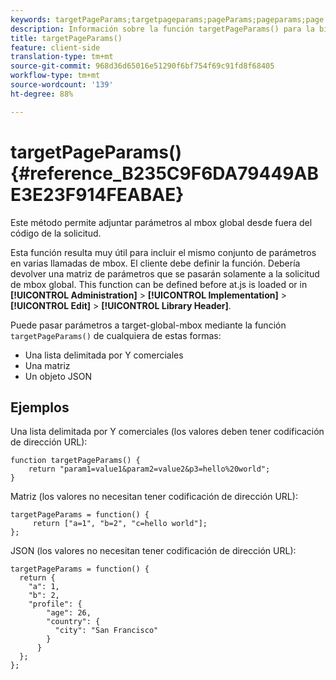 ```yaml
---
keywords: targetPageParams;targetpageparams;pageParams;pageparams;page params;page parameters;at.js;functions;function
description: Información sobre la función targetPageParams() para la biblioteca JavaScript at.js de Adobe Target.
title: targetPageParams()
feature: client-side
translation-type: tm+mt
source-git-commit: 968d36d65016e51290f6bf754f69c91fd8f68405
workflow-type: tm+mt
source-wordcount: '139'
ht-degree: 88%

---
```



# targetPageParams() {#reference_B235C9F6DA79449ABE3E23F914FEABAE}

Este método permite adjuntar parámetros al mbox global desde fuera del código de la solicitud.

Esta función resulta muy útil para incluir el mismo conjunto de parámetros en varias llamadas de mbox. El cliente debe definir la función. Debería devolver una matriz de parámetros que se pasarán solamente a la solicitud de mbox global. This function can be defined before at.js is loaded or in **[!UICONTROL Administration]** > **[!UICONTROL Implementation]** > **[!UICONTROL Edit]** > **[!UICONTROL Library Header]**.

Puede pasar parámetros a target-global-mbox mediante la función `targetPageParams()` de cualquiera de estas formas:

* Una lista delimitada por Y comerciales
* Una matriz
* Un objeto JSON

## Ejemplos

Una lista delimitada por Y comerciales (los valores deben tener codificación de dirección URL):

```
function targetPageParams() { 
    return "param1=value1&param2=value2&p3=hello%20world"; 
}
```

Matriz (los valores no necesitan tener codificación de dirección URL):

```
targetPageParams = function() { 
     return ["a=1", "b=2", "c=hello world"]; 
};
```

JSON (los valores no necesitan tener codificación de dirección URL):

```
targetPageParams = function() { 
  return { 
    "a": 1, 
    "b": 2, 
    "profile": { 
        "age": 26, 
        "country": { 
          "city": "San Francisco" 
        } 
      } 
  }; 
};
```
